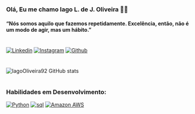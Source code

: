 ### Olá, Eu me chamo Iago L. de J. Oliveira 🤙🏽
#### “Nós somos aquilo que fazemos repetidamente. Excelência, então, não é um modo de agir, mas um hábito.”
#
[![Linkedin](https://img.shields.io/badge/LinkedIn-0077B5?style=for-the-badge&logo=linkedin&logoColor=white)](https://www.linkedin.com/in/iago-lucian/)
[![Instagram](https://img.shields.io/badge/Instagram-E4405F?style=for-the-badge&logo=instagram&logoColor=white)](https://www.instagram.com/iagolucian)
[![Github](https://img.shields.io/badge/GitHub-100000?style=for-the-badge&logo=github&logoColor=white)](https://github.com/IagoOliveira92)
#
![IagoOliveira92 GitHub stats](https://github-readme-stats.vercel.app/api?username=iagoOliveira92&show_icons=true&theme=dracula)
#
### Habilidades em Desenvolvimento:
[![Python](https://img.shields.io/badge/Python-3776AB?style=for-the-badge&logo=python&logoColor=white)](https://github.com/IagoOliveira92)
[![sql](https://img.shields.io/badge/Microsoft_SQL_Server-CC2927?style=for-the-badge&logo=microsoft-sql-server&logoColor=white)]()
[![Amazon AWS](https://img.shields.io/badge/Amazon_AWS-232F3E?style=for-the-badge&logo=amazon-aws&logoColor=white)](https://github.com/IagoOliveira92)


#
